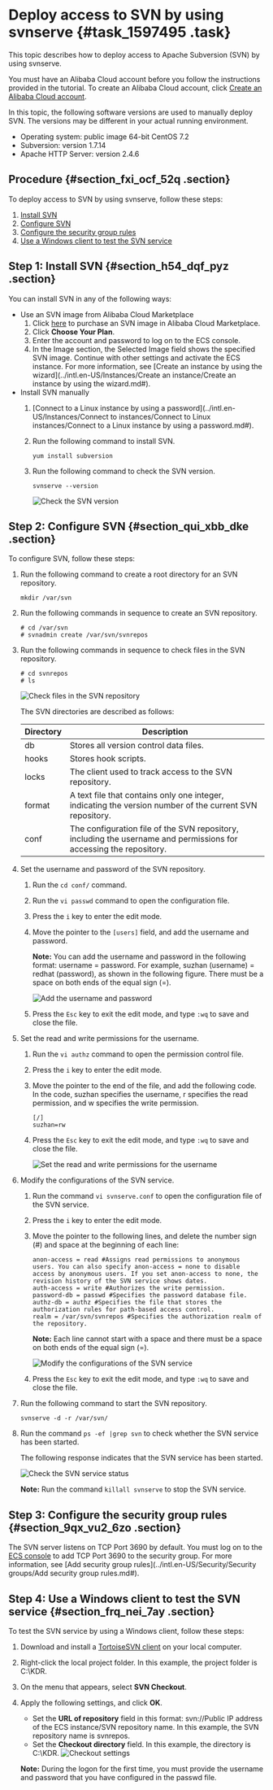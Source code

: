 # Deploy access to SVN by using svnserve {#task_1597495 .task}

This topic describes how to deploy access to Apache Subversion \(SVN\) by using svnserve.

You must have an Alibaba Cloud account before you follow the instructions provided in the tutorial. To create an Alibaba Cloud account, click [Create an Alibaba Cloud account](https://account.alibabacloud.com/register/intl_register.htm).

In this topic, the following software versions are used to manually deploy SVN. The versions may be different in your actual running environment.

-   Operating system: public image 64-bit CentOS 7.2
-   Subversion: version 1.7.14
-   Apache HTTP Server: version 2.4.6

## Procedure {#section_fxi_ocf_52q .section}

To deploy access to SVN by using svnserve, follow these steps:

1.  [Install SVN](#section_h54_dqf_pyz)
2.  [Configure SVN](#section_qui_xbb_dke)
3.  [Configure the security group rules](#section_9qx_vu2_6zo)
4.  [Use a Windows client to test the SVN service](#section_frq_nei_7ay)

## Step 1: Install SVN {#section_h54_dqf_pyz .section}

You can install SVN in any of the following ways:

-   Use an SVN image from Alibaba Cloud Marketplace
    1.  Click [here](https://market.aliyun.com/products/55530001/jxsc000061.html) to purchase an SVN image in Alibaba Cloud Marketplace.
    2.  Click **Choose Your Plan**.
    3.  Enter the account and password to log on to the ECS console.
    4.  In the Image section, the Selected Image field shows the specified SVN image. Continue with other settings and activate the ECS instance. For more information, see [Create an instance by using the wizard](../intl.en-US/Instances/Create an instance/Create an instance by using the wizard.md#).
-   Install SVN manually
    1.  [Connect to a Linux instance by using a password](../intl.en-US/Instances/Connect to instances/Connect to Linux instances/Connect to a Linux instance by using a password.md#).
    2.  Run the following command to install SVN.

        ``` {#codeblock_90i_lm5_qzi}
        yum install subversion
        ```

    3.  Run the following command to check the SVN version.

        ``` {#codeblock_6ml_3bk_pyo}
        svnserve --version
        ```

        ![Check the SVN version](http://static-aliyun-doc.oss-cn-hangzhou.aliyuncs.com/assets/img/9780/156756149312528_en-US.png)


## Step 2: Configure SVN {#section_qui_xbb_dke .section}

To configure SVN, follow these steps:

1.  Run the following command to create a root directory for an SVN repository. 

    ``` {#codeblock_mvg_f02_stx}
    mkdir /var/svn
    ```

2.  Run the following commands in sequence to create an SVN repository. 

    ``` {#codeblock_xbm_t6r_2y3}
    # cd /var/svn
    # svnadmin create /var/svn/svnrepos
    ```

3.  Run the following commands in sequence to check files in the SVN repository. 

    ``` {#codeblock_0z1_5zd_n4s}
    # cd svnrepos
    # ls
    ```

    ![Check files in the SVN repository](http://static-aliyun-doc.oss-cn-hangzhou.aliyuncs.com/assets/img/9780/156756149312529_en-US.png)

    The SVN directories are described as follows:

    |Directory|Description|
    |---------|-----------|
    |db|Stores all version control data files.|
    |hooks|Stores hook scripts.|
    |locks|The client used to track access to the SVN repository.|
    |format|A text file that contains only one integer, indicating the version number of the current SVN repository.|
    |conf|The configuration file of the SVN repository, including the username and permissions for accessing the repository.|

4.  Set the username and password of the SVN repository. 
    1.  Run the `cd conf/` command.
    2.  Run the `vi passwd` command to open the configuration file.
    3.  Press the `i` key to enter the edit mode.
    4.  Move the pointer to the `[users]` field, and add the username and password. 

        **Note:** You can add the username and password in the following format: username = password. For example, suzhan \(username\) = redhat \(password\), as shown in the following figure. There must be a space on both ends of the equal sign \(=\).

        ![Add the username and password](http://static-aliyun-doc.oss-cn-hangzhou.aliyuncs.com/assets/img/9780/156756149312530_en-US.png)

    5.  Press the `Esc` key to exit the edit mode, and type `:wq` to save and close the file.
5.  Set the read and write permissions for the username. 
    1.  Run the `vi authz` command to open the permission control file.
    2.  Press the `i` key to enter the edit mode.
    3.  Move the pointer to the end of the file, and add the following code. In the code, suzhan specifies the username, r specifies the read permission, and w specifies the write permission. 

        ``` {#codeblock_5cv_jpj_877}
        [/]
        suzhan=rw
        ```

    4.  Press the `Esc` key to exit the edit mode, and type `:wq` to save and close the file. 

        ![Set the read and write permissions for the username](http://static-aliyun-doc.oss-cn-hangzhou.aliyuncs.com/assets/img/9780/156756149312531_en-US.png)

6.  Modify the configurations of the SVN service. 
    1.  Run the command `vi svnserve.conf` to open the configuration file of the SVN service.
    2.  Press the `i` key to enter the edit mode.
    3.  Move the pointer to the following lines, and delete the number sign \(\#\) and space at the beginning of each line: 

        ``` {#codeblock_lif_rae_bf5}
        anon-access = read #Assigns read permissions to anonymous users. You can also specify anon-access = none to disable access by anonymous users. If you set anon-access to none, the revision history of the SVN service shows dates.
        auth-access = write #Authorizes the write permission.
        password-db = passwd #Specifies the password database file.
        authz-db = authz #Specifies the file that stores the authorization rules for path-based access control.
        realm = /var/svn/svnrepos #Specifies the authorization realm of the repository.
        ```

        **Note:** Each line cannot start with a space and there must be a space on both ends of the equal sign \(=\).

        ![Modify the configurations of the SVN service](http://static-aliyun-doc.oss-cn-hangzhou.aliyuncs.com/assets/img/9780/156756149312532_en-US.png)

    4.  Press the `Esc` key to exit the edit mode, and type `:wq` to save and close the file.
7.  Run the following command to start the SVN repository. 

    ``` {#codeblock_2wb_bxm_m7c}
    svnserve -d -r /var/svn/
    ```

8.  Run the command `ps -ef |grep svn` to check whether the SVN service has been started. 

    The following response indicates that the SVN service has been started.

    ![Check the SVN service status](http://static-aliyun-doc.oss-cn-hangzhou.aliyuncs.com/assets/img/9780/156756149312533_en-US.png)

    **Note:** Run the command `killall svnserve` to stop the SVN service.


## Step 3: Configure the security group rules {#section_9qx_vu2_6zo .section}

The SVN server listens on TCP Port 3690 by default. You must log on to the [ECS console](https://ecs.console.aliyun.com/#/home) to add TCP Port 3690 to the security group. For more information, see [Add security group rules](../intl.en-US/Security/Security groups/Add security group rules.md#).

## Step 4: Use a Windows client to test the SVN service {#section_frq_nei_7ay .section}

To test the SVN service by using a Windows client, follow these steps:

1.  Download and install a [TortoiseSVN client](http://tortoisesvn.net/downloads.html) on your local computer.
2.  Right-click the local project folder. In this example, the project folder is C:\\KDR.
3.  On the menu that appears, select **SVN Checkout**.
4.  Apply the following settings, and click **OK**. 

    -   Set the **URL of repository** field in this format: svn://Public IP address of the ECS instance/SVN repository name. In this example, the SVN repository name is svnrepos.
    -   Set the **Checkout directory** field. In this example, the directory is C:\\KDR.
    ![Checkout settings](http://static-aliyun-doc.oss-cn-hangzhou.aliyuncs.com/assets/img/9780/156756149312535_en-US.png)

    **Note:** During the logon for the first time, you must provide the username and password that you have configured in the passwd file.


